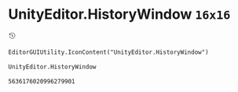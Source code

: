 # UnityEditor.HistoryWindow `16x16`
<img src="/img/UnityEditor.HistoryWindow.png" width=16 height=16>

``` CSharp
EditorGUIUtility.IconContent("UnityEditor.HistoryWindow")
```
```
UnityEditor.HistoryWindow
```
```
5636176020996279901
```
